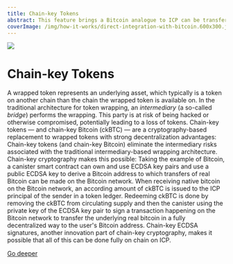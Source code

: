 ```yaml
---
title: Chain-key Tokens
abstract: This feature brings a Bitcoin analogue to ICP can be transferred at the speed of the ICP and with low transaction fees.
coverImage: /img/how-it-works/direct-integration-with-bitcoin.600x300.jpg
---
```


![](/img/how-it-works/direct-integration-with-bitcoin.600x300.jpg)

# Chain-key Tokens

A wrapped token represents an underlying asset, which typically is a token on another chain than the chain the wrapped token is available on. In the traditional architecture for token wrapping, an *intermediary* (a so-called *bridge*) performs the wrapping. This party is at risk of being hacked or otherwise compromised, potentially leading to a loss of tokens. Chain-key tokens — and chain-key Bitcoin (ckBTC) — are a cryptography-based replacement to wrapped tokens with strong decentralization advantages: Chain-key tokens (and chain-key Bitcoin) eliminate the intermediary risks associated with the traditional intermediary-based wrapping architecture. Chain-key cryptography makes this possible: Taking the example of Bitcoin, a canister smart contract can own and use ECDSA key pairs and use a public ECDSA key to derive a Bitcoin address to which transfers of real Bitcoin can be made on the Bitcoin network. When receiving native bitcoin on the Bitcoin network, an according amount of ckBTC is issued to the ICP principal of the sender in a token ledger. Redeeming ckBTC is done by removing the ckBTC from circulating supply and then the canister using the private key of the ECDSA key pair to sign a transaction happening on the Bitcoin network to transfer the underlying real bitcoin in a fully decentralized way to the user's Bitcoin address. Chain-key ECDSA signatures, another innovation part of chain-key cryptography, makes it possible that all of this can be done fully on chain on ICP.

[Go deeper](/how-it-works/chain_key_tokens/)
